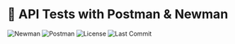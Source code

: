 # 🔄 API Tests with Postman & Newman

![Newman](https://img.shields.io/badge/Newman-4FA94D?style=flat-square&logo=postman&logoColor=white)
![Postman](https://img.shields.io/badge/Postman-FF6C37?style=flat-square&logo=postman&logoColor=white)
![License](https://img.shields.io/github/license/catellic/qa-postman-newman-tests?style=flat-square)
![Last Commit](https://img.shields.io/github/last-commit/catellic/qa-postman-newman-tests?style=flat-square)
